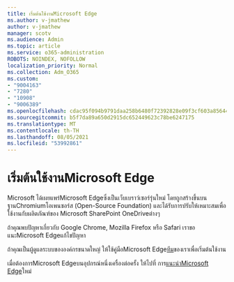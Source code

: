 ```yaml
---
title: เริ่มต้นใช้งานMicrosoft Edge
ms.author: v-jmathew
author: v-jmathew
manager: scotv
ms.audience: Admin
ms.topic: article
ms.service: o365-administration
ROBOTS: NOINDEX, NOFOLLOW
localization_priority: Normal
ms.collection: Adm_O365
ms.custom:
- "9004163"
- "7280"
- "10908"
- "9006389"
ms.openlocfilehash: cdac95f094b9791daa258b6480f72392828e09f3cf603a856446eda7cc6472d4
ms.sourcegitcommit: b5f7da89a650d2915dc652449623c78be6247175
ms.translationtype: MT
ms.contentlocale: th-TH
ms.lasthandoff: 08/05/2021
ms.locfileid: "53992861"
---
```

# <a name="start-using-microsoft-edge"></a>เริ่มต้นใช้งานMicrosoft Edge

Microsoft ได้เผยแพร่Microsoft Edgeซึ่งเป็นเว็บเบราว์เซอร์รุ่นใหม่ โดยถูกสร้างขึ้นบนฐานChromiumโอเพนซอร์ส (Open-Source Foundation) และได้รับการปรับให้เหมาะสมเพื่อใช้งานกับผลิตภัณฑ์ของ Microsoft SharePoint OneDriveต่างๆ

ถ้าคุณพบปัญหาเกี่ยวกับ Google Chrome, Mozilla Firefox หรือ Safari เราขอแนะMicrosoft Edgeแก้ไขปัญหา

ถ้าคุณเป็นผู้ดูแลระบบขององค์กรขนาดใหญ่ ให้ใช้คู่มือMicrosoft Edge[ทีม](https://go.microsoft.com/fwlink/?linkid=2142423)ของเราเพื่อเริ่มต้นใช้งาน

เมื่อต้องการMicrosoft Edgeบนอุปกรณ์หนึ่งเครื่องต่อครั้ง ให้ไปที่ การ[แนะนําMicrosoft Edge](https://go.microsoft.com/fwlink/?linkid=2141049)ใหม่
